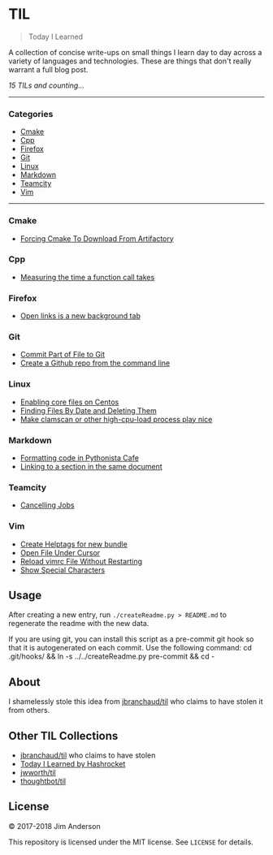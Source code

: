 # TIL

> Today I Learned

A collection of concise write-ups on small things I learn day to day across a
variety of languages and technologies. These are things that don't really
warrant a full blog post.


_15 TILs and counting..._

---

### Categories

* [Cmake](#cmake)
* [Cpp](#cpp)
* [Firefox](#firefox)
* [Git](#git)
* [Linux](#linux)
* [Markdown](#markdown)
* [Teamcity](#teamcity)
* [Vim](#vim)

---

### Cmake

- [Forcing Cmake To Download From Artifactory](cmake/force_artifactory.md)

### Cpp

- [Measuring the time a function call takes](cpp/timing_function.md)

### Firefox

- [Open links is a new background tab](firefox/fix-tab-behavior.md)

### Git

- [Commit Part of File to Git](git/commit-part-of-file.md)
- [Create a Github repo from the command line](git/create-github-repo-command-line.md)

### Linux

- [Enabling core files on Centos](linux/enable-cores.md)
- [Finding Files By Date and Deleting Them](linux/find-and-delete.md)
- [Make clamscan or other high-cpu-load process play nice](linux/make-clamscan-more-responsive.md)

### Markdown

- [Formatting code in Pythonista Cafe](markdown/code-formatting.md)
- [Linking to a section in the same document](markdown/in-doc-links.md)

### Teamcity

- [Cancelling Jobs](teamcity/cancel_jobs.md)

### Vim

- [Create Helptags for new bundle](vim/create-helptags.md)
- [Open File Under Cursor](vim/open-file-under-cursor.md)
- [Reload vimrc File Without Restarting](vim/reload-vim-config.md)
- [Show Special Characters](vim/show-special-characters.md)

## Usage

After creating a new entry, run `./createReadme.py > README.md` to regenerate
the readme with the new data.

If you are using git, you can install this script as a pre-commit git hook so
that it is autogenerated on each commit.  Use the following command:
    cd .git/hooks/ && ln -s ../../createReadme.py pre-commit && cd -


## About

I shamelessly stole this idea from
[jbranchaud/til](https://github.com/jbranchaud/til) who claims to have stolen
it from others.

## Other TIL Collections

* [jbranchaud/til](https://github.com/jbranchaud/til) who claims to have stolen
* [Today I Learned by Hashrocket](https://til.hashrocket.com)
* [jwworth/til](https://github.com/jwworth/til)
* [thoughtbot/til](https://github.com/thoughtbot/til)

## License

&copy; 2017-2018 Jim Anderson

This repository is licensed under the MIT license. See `LICENSE` for
details.